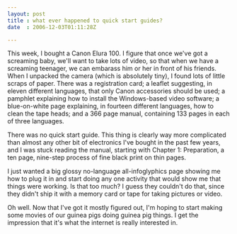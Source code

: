 ```yaml
---
layout: post
title : what ever happened to quick start guides?
date  : 2006-12-03T01:11:28Z

---
```

This week, I bought a Canon Elura 100.  I figure that once we've got a screaming baby, we'll want to take lots of video, so that when we have a screaming teenager, we can embarass him or her in front of his friends.  When I unpacked the camera (which is absolutely tiny), I found lots of little scraps of paper.  There was a registration card; a leaflet suggesting, in eleven different languages, that only Canon accessories should be used; a pamphlet explaining how to install the Windows-based video software; a blue-on-white page explaining, in fourteen different languages, how to clean the tape heads; and a 366 page manual, containing 133 pages in each of three languages.

There was no quick start guide.  This thing is clearly way more complicated than almost any other bit of electronics I've bought in the past few years, and I was stuck reading the manual, starting with Chapter 1: Preparation, a ten page, nine-step process of fine black print on thin pages.

I just wanted a big glossy no-language all-infoglyphics page showing me how to plug it in and start doing any one activity that would show me that things were working.  Is that too much?  I guess they couldn't do that, since they didn't ship it with a memory card or tape for taking pictures or video.

Oh well.  Now that I've got it mostly figured out, I'm hoping to start making some movies of our guinea pigs doing guinea pig things.  I get the impression that it's what the internet is really interested in. 
